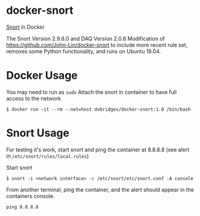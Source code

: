 # docker-snort

[Snort](https://www.snort.org/) in Docker

The Snort Version 2.9.8.0 and DAQ Version 2.0.6 
Modification of https://github.com/John-Lin/docker-snort to include more recent rule set,
removes some Python functionality, and runs on Ubuntu 18.04.

# Docker Usage
You may need to run as `sudo`
Attach the snort in container to have full access to the network

```
$ docker run -it --rm --net=host dvbridges/docker-snort:1.0 /bin/bash
```

# Snort Usage

For testing it's work, start snort and ping the container at 8.8.8.8 (see alert in `/etc/snort/rules/local.rules`)

Start snort

```
$ snort -i <network interface> -c /etc/snort/etc/snort.conf -A console
```

From another terminal, ping the container, and the alert should appear in the containers console.

```
ping 8.8.8.8
```
